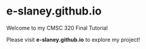 # e-slaney.github.io
Welcome to my CMSC 320 Final Tutorial

Please visit **e-slaney.github.io** to explore my project!
